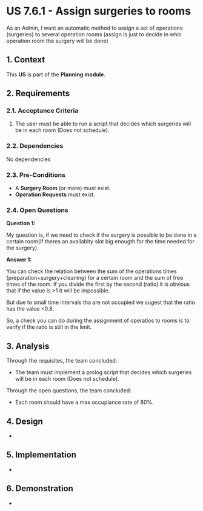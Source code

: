 # US 7.6.1 - Assign surgeries to rooms

As an Admin, I want an automatic method to assign a set of operations (surgeries) to several operation rooms (assign is just to decide in whic operation room the surgery will be done)

## 1. Context

This **US** is part of the **Planning module**.

## 2. Requirements

### 2.1. Acceptance Criteria

1. The user must be able to run a script that decides which surgeries will be in each room (Does not schedule).

### 2.2. Dependencies

No dependencies

### 2.3. Pre-Conditions

* A **Surgery Room** (or more) must exist.
* **Operation Requests** must exist.

### 2.4. Open Questions

**Question 1:** 

My question is, if we need to check if the surgery is possible to be done in a certain room(if theres an availabity slot big enougth for the time needed for the surgery).

**Answer 1:** 

You can check the relation between the sum of the operations times (preparation+surgery+cleaning) for a certain room and the sum of free times of the room. If you divide the first by the second (ratio) it is obvious that if the value is >1 it will be impossible.

But due to small time intervals tha are not occupied we sugest that the ratio has the value <0.8.

So, a check you can do during the assignment of operatios to rooms is to verify if the ratio is still in the limit.

## 3. Analysis

Through the requisites, the team concluded:
* The team must implement a prolog script that decides which surgeries will be in each room (Does not schedule).

Through the open questions, the team concluded:
* Each room should have a max occupiance rate of 80%.

## 4. Design

-

## 5. Implementation

-

## 6. Demonstration

-